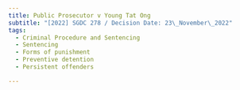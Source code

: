 ```yaml
---
title: Public Prosecutor v Young Tat Ong
subtitle: "[2022] SGDC 278 / Decision Date: 23\_November\_2022"
tags:
  - Criminal Procedure and Sentencing
  - Sentencing
  - Forms of punishment
  - Preventive detention
  - Persistent offenders

---
```

